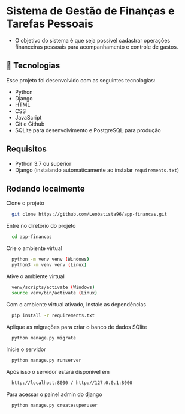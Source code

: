 
# Sistema de Gestão de Finanças e Tarefas Pessoais

* O objetivo do sistema é que seja possível cadastrar operações financeiras pessoais para acompanhamento e controle de gastos.


  


## 🚀 Tecnologias

Esse projeto foi desenvolvido com as seguintes tecnologias:

- Python
- Django
- HTML
- CSS
- JavaScript
- Git e Github
- SQLite para desenvolvimento e PostgreSQL para produção




## Requisitos

* Python 3.7 ou superior
* Django (instalando automaticamente ao instalar `requirements.txt`)
## Rodando localmente

Clone o projeto

```bash
  git clone https://github.com/Leobatista96/app-financas.git
```

Entre no diretório do projeto

```bash
  cd app-financas
```
Crie o ambiente virtual

```bash
  python -m venv venv (Windows)
  python3 -m venv venv (Linux)
```

Ative o ambiente virtual

```bash
  venv/scripts/activate (Windows)
  source venv/bin/activate (Linux)
```

Com o ambiente virtual ativado, Instale as dependências

```bash
  pip install -r requirements.txt
```

Aplique as migrações para criar o banco de dados SQlite

```bash
  python manage.py migrate
```


Inicie o servidor

```bash
  python manage.py runserver
```

Após isso o servidor estará disponível em

```bash
  http://localhost:8000 / http://127.0.0.1:8000
```
Para acessar o painel admin do django

```bash
  python manage.py createsuperuser
```
